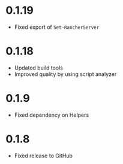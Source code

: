 # 0.1.19

- Fixed export of `Set-RancherServer`   

# 0.1.18

- Updated build tools
- Improved quality by using script analyzer

# 0.1.9

- Fixed dependency on Helpers

# 0.1.8

- Fixed release to GitHub